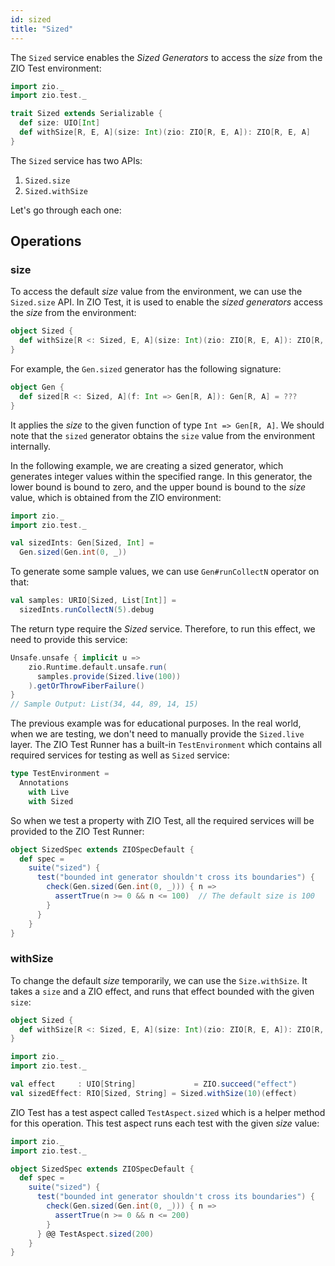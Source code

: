 ```yaml
---
id: sized
title: "Sized"
---
```


The `Sized` service enables the _Sized Generators_ to access the _size_ from the ZIO Test environment:

```scala mdoc:invisible
import zio._
import zio.test._
```

```scala mdoc:compile-only
trait Sized extends Serializable {
  def size: UIO[Int]
  def withSize[R, E, A](size: Int)(zio: ZIO[R, E, A]): ZIO[R, E, A]
}
```

The `Sized` service has two APIs:
1. `Sized.size`
2. `Sized.withSize`

Let's go through each one:

## Operations

### size

To access the default _size_ value from the environment, we can use the `Sized.size` API. In ZIO Test, it is used to enable the _sized generators_ access the _size_ from the environment:


```scala mdoc:compile-only
object Sized {
  def withSize[R <: Sized, E, A](size: Int)(zio: ZIO[R, E, A]): ZIO[R, E, A] = ???
}
```

For example, the `Gen.sized` generator has the following signature:

```scala mdoc:compile-only
object Gen {
  def sized[R <: Sized, A](f: Int => Gen[R, A]): Gen[R, A] = ???
}
```

It applies the _size_ to the given function of type `Int => Gen[R, A]`. We should note that the `sized` generator obtains the `size` value from the environment internally.

In the following example, we are creating a sized generator, which generates integer values within the specified range. In this generator, the lower bound is bound to zero, and the upper bound is bound to the _size_ value, which is obtained from the ZIO environment:

```scala mdoc:silent:nest
import zio._
import zio.test._

val sizedInts: Gen[Sized, Int] = 
  Gen.sized(Gen.int(0, _))
```

To generate some sample values, we can use `Gen#runCollectN` operator on that:

```scala mdoc:silent:nest
val samples: URIO[Sized, List[Int]] = 
  sizedInts.runCollectN(5).debug
```

The return type require the _Sized_ service. Therefore, to run this effect, we need to provide this service:

```scala mdoc:silent:nest
Unsafe.unsafe { implicit u =>
    zio.Runtime.default.unsafe.run(
      samples.provide(Sized.live(100)) 
    ).getOrThrowFiberFailure()
}
// Sample Output: List(34, 44, 89, 14, 15)
```

The previous example was for educational purposes. In the real world, when we are testing, we don't need to manually provide the `Sized.live` layer. The ZIO Test Runner has a built-in `TestEnvironment` which contains all required services for testing as well as `Sized` service:

```scala mdoc:compile-only
type TestEnvironment =
  Annotations
    with Live
    with Sized
```

So when we test a property with ZIO Test, all the required services will be provided to the ZIO Test Runner:

```scala mdoc:compile-only
object SizedSpec extends ZIOSpecDefault {
  def spec =
    suite("sized") {
      test("bounded int generator shouldn't cross its boundaries") {
        check(Gen.sized(Gen.int(0, _))) { n =>
          assertTrue(n >= 0 && n <= 100)  // The default size is 100
        }
      }
    }
}
```

### withSize

To change the default _size_ temporarily, we can use the `Size.withSize`. It takes a `size` and a ZIO effect, and runs that effect bounded with the given `size`:

```scala mdoc:compile-only
object Sized {
  def withSize[R <: Sized, E, A](size: Int)(zio: ZIO[R, E, A]): ZIO[R, E, A] = ???
}
```

```scala mdoc:compile-only
import zio._
import zio.test._

val effect     : UIO[String]             = ZIO.succeed("effect")
val sizedEffect: RIO[Sized, String] = Sized.withSize(10)(effect)
```

ZIO Test has a test aspect called `TestAspect.sized` which is a helper method for this operation. This test aspect runs each test with the given _size_ value:

```scala mdoc:compile-only
import zio._
import zio.test._

object SizedSpec extends ZIOSpecDefault {
  def spec =
    suite("sized") {
      test("bounded int generator shouldn't cross its boundaries") {
        check(Gen.sized(Gen.int(0, _))) { n =>
          assertTrue(n >= 0 && n <= 200)
        }
      } @@ TestAspect.sized(200)
    }
}
```
